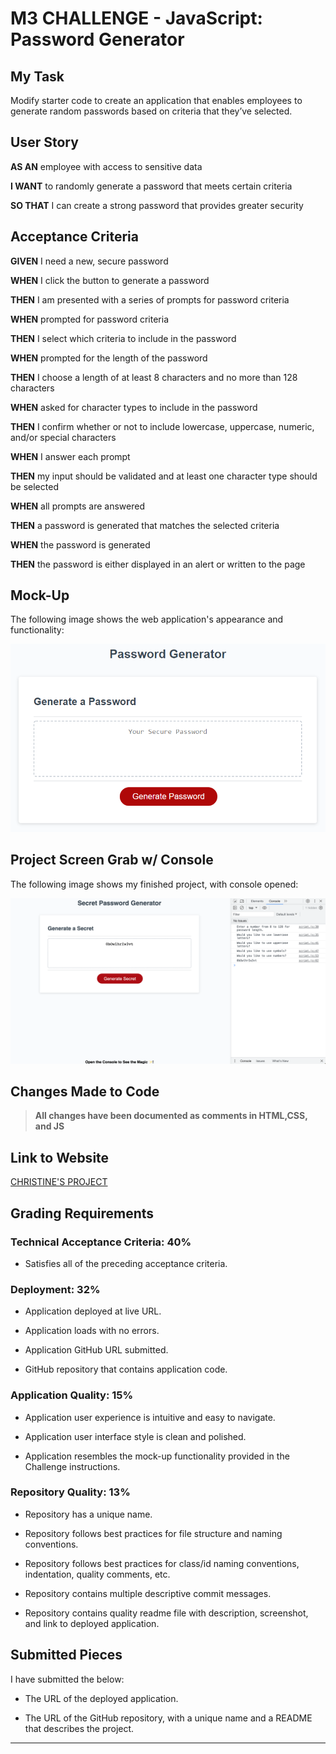 # M3 CHALLENGE - JavaScript: Password Generator

## My Task

Modify starter code to create an application that enables employees to generate random passwords based on criteria that they’ve selected. 


## User Story

**AS AN** employee with access to sensitive data

**I WANT** to randomly generate a password that meets certain criteria

**SO THAT** I can create a strong password that provides greater security


## Acceptance Criteria

**GIVEN** I need a new, secure password

**WHEN** I click the button to generate a password

**THEN** I am presented with a series of prompts for password criteria

**WHEN** prompted for password criteria

**THEN** I select which criteria to include in the password

**WHEN** prompted for the length of the password

**THEN** I choose a length of at least 8 characters and no more than 128 characters

**WHEN** asked for character types to include in the password

**THEN** I confirm whether or not to include lowercase, uppercase, numeric, and/or special characters

**WHEN** I answer each prompt

**THEN** my input should be validated and at least one character type should be selected

**WHEN** all prompts are answered

**THEN** a password is generated that matches the selected criteria

**WHEN** the password is generated

**THEN** the password is either displayed in an alert or written to the page


## Mock-Up

The following image shows the web application's appearance and functionality:

![The Password Generator application displays a red button to "Generate Password".](./assets/images/js-demo.png)


## Project Screen Grab w/ Console

The following image shows my finished project, with console opened:

![The Password Generator application displays a red button to "Generate Password".](./assets/images/secret-password-ss.png)


## Changes Made to Code

> **All changes have been documented as comments in HTML,CSS, and JS**

## Link to Website

[CHRISTINE'S PROJECT](https://christiecamp.github.io/secret-password/)


## Grading Requirements

### Technical Acceptance Criteria: 40%

* Satisfies all of the preceding acceptance criteria.

### Deployment: 32%

* Application deployed at live URL.

* Application loads with no errors.

* Application GitHub URL submitted.

* GitHub repository that contains application code.

### Application Quality: 15%

* Application user experience is intuitive and easy to navigate.

* Application user interface style is clean and polished.

* Application resembles the mock-up functionality provided in the Challenge instructions.

### Repository Quality: 13%

* Repository has a unique name.

* Repository follows best practices for file structure and naming conventions.

* Repository follows best practices for class/id naming conventions, indentation, quality comments, etc.

* Repository contains multiple descriptive commit messages.

* Repository contains quality readme file with description, screenshot, and link to deployed application.

## Submitted Pieces

I have submitted the below:

* The URL of the deployed application.

* The URL of the GitHub repository, with a unique name and a README that describes the project.

---
